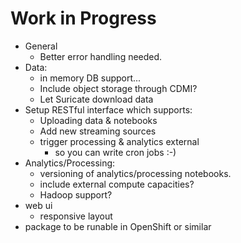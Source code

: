 # Work in Progress

* General
    * Better error handling needed.
* Data:
    * in memory DB support...
    * Include object storage through CDMI?
    * Let Suricate download data
* Setup RESTful interface which supports:
    * Uploading data & notebooks
    * Add new streaming sources
    * trigger processing & analytics external
        * so you can write cron jobs :-)
* Analytics/Processing:
    * versioning of analytics/processing notebooks.  
    * include external compute capacities?
    * Hadoop support?
* web ui
    * responsive layout
* package to be runable in OpenShift or similar
